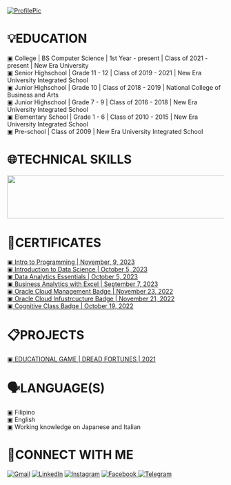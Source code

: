 [![ProfilePic](https://media.discordapp.net/attachments/1152594874575626321/1152598416795369582/image.png?width=1432&height=396)](https://canva.com)

<h1>💡EDUCATION</h1>
<p>▣ College | BS Computer Science | 1st Year - present | Class of 2021 - present | New Era University
<br>▣ Senior Highschool | Grade 11 - 12 | Class of 2019 - 2021 | New Era University Integrated School
<br>▣ Junior Highschool | Grade 10 | Class of 2018 - 2019 | National College of Business and Arts
<br>▣ Junior Highschool | Grade 7 - 9 | Class of 2016 - 2018 | New Era University Integrated School
<br>▣ Elementary School | Grade 1 - 6 | Class of 2010 - 2015 | New Era University Integrated School
<br>▣ Pre-school | Class of 2009 | New Era University Integrated School
</p>

<h1>🌐TECHNICAL SKILLS</h1>
<img src="https://media.discordapp.net/attachments/1152594874575626321/1152610712942805052/Screenshot_2023-09-16_222246.png?width=1432&height=204" width="700" height="100">

<h1>📜CERTIFICATES</h1>
<a href="https://www.kaggle.com/learn/certification/samanthapaulineines/intro-to-programming">▣ Intro to Programming | November, 9, 2023</a>
<a href="https://www.credly.com/badges/703ae70a-9579-42e5-a1ad-9e15cd6a39de/public_url"><br>▣ Introduction to Data Science | October 5, 2023</a>
<a href="https://www.credly.com/badges/dd35ccde-d4ad-49b3-9d7c-903a00881689/public_url"><br>▣ Data Analytics Essentials | October 5, 2023</a>
<a href="https://simpli-web.app.link/e/5OvmqwIGZCb"><br>▣ Business Analytics with Excel | September 7, 2023</a>
<a href="https://catalog-education.oracle.com/pls/certview/sharebadge?id=35BE8BB9B90DA1B6C5D5297F6EFBCFEDD0D8AEF58911344F37F6BB99E876E3A3"><br>▣ Oracle Cloud Management Badge | November 23, 2022</a>
<a href="https://catalog-education.oracle.com/pls/certview/sharebadge?id=EE8A2B06E2585B4615B037313C705BD4A25963F695905CB1A40B049026C7783A"><br>▣ Oracle Cloud Infustrcucture Badge | November 21, 2022</a>
<a href="https://courses.cognitiveclass.ai/certificates/dcf24ba927f64eabb4bb7eaee203477b"><br>▣ Cognitive Class Badge | October 19, 2022</a>

<h1>📋PROJECTS</h1>
<a href="https://drive.google.com/drive/folders/1CF7rUSAjaO6iBfwpTYim66pp4xa8iY4P?usp=sharing">▣ EDUCATIONAL GAME | DREAD FORTUNES | 2021</a>

<h1>🗣️LANGUAGE(S)</h1>
<p>▣ Filipino
<br>▣ English
<br>▣ Working knowledge on Japanese and Italian
</p>

<h1>🔗CONNECT WITH ME</h1>
<a href="mailto:1023inessamantha@gmail.com"><img alt="Gmail" src="https://img.shields.io/badge/Gmail-D14836?style=for-the-badge&logo=gmail&logoColor=white"/></a>
<a href="https://www.linkedin.com/in/samantha-pauline-ines-8a205b258/"><img alt="LinkedIn" src="https://img.shields.io/badge/linkedin-%230077B5.svg?style=for-the-badge&logo=linkedin&logoColor=white"/></a>
<a href="https://www.instagram.com/pauline.ines/"><img alt="Instagram" src="https://img.shields.io/badge/Instagram-E4405F?style=for-the-badge&logo=instagram&logoColor=white"/></a>
<a href="https://www.facebook.com/samanthapauline.ines"><img src="https://img.shields.io/badge/Facebook-%231877F2.svg?style=for-the-badge&logo=Facebook&logoColor=white" alt="Facebook">
<a href="@SamanthaInes1023"><img alt="Telegram" src="https://img.shields.io/badge/Telegram-2CA5E0?style=for-the-badge&logo=telegram&logoColor=white" /></a>
</p>
